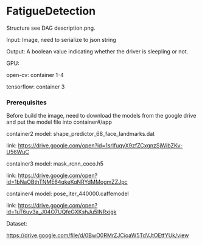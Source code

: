 # FatigueDetection

Structure see DAG description.png.

Input: Image, need to serialize to json string

Output: A boolean value indicating whether the driver is sleepling or not.

GPU:

open-cv: container 1-4

tensorflow: container 3



### Prerequisites

Before build the image, need to download the models from the google drive and put the model file into container#/app

container2 model: shape_predictor_68_face_landmarks.dat

link: https://drive.google.com/open?id=1srlfuqyX9zfZCxgnzSjWibZKv-U56WuC

container3 model: mask_rcnn_coco.h5

link: https://drive.google.com/open?id=1bNaOBthTNME64qkeKqNRYdMMogmZZJpc

container4 model: pose_iter_440000.caffemodel

link: https://drive.google.com/open?id=1uT6uv3a_J04O7UQfeGXKshJu5INRxigk

Dataset:

https://drive.google.com/file/d/0BwO0RMrZJCioaW5TdVJtOEtfYUk/view


